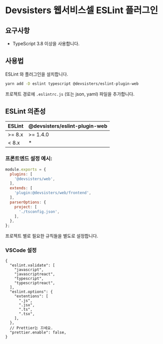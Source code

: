 # Devsisters 웹서비스셀 ESLint 플러그인

## 요구사항

- TypeScript 3.8 이상을 사용합니다.

## 사용법

ESLint 와 플러그인을 설치합니다.

```bash
yarn add -D eslint typescript @devsisters/eslint-plugin-web
```

프로젝트 경로에 `.eslintrc.js` (또는 json, yaml) 파일을 추가합니다.

## ESLint 의존성

| ESLint | @devsisters/eslint-plugin-web |
|--------|-------------------------------|
| >= 8.x | >= 1.4.0                      |
| < 8.x  | *                             |

### 프론트엔드 설정 예시:

```js
module.exports = {
  plugins: [
    '@devsisters/web',
  ],
  extends: [
    'plugin:@devsisters/web/frontend',
  ],
  parserOptions: {
    project: [
      './tsconfig.json',
    ],
  },
};
```

프로젝트 별로 필요한 규칙들을 별도로 설정합니다.

### VSCode 설정

```json5
{
  "eslint.validate": [
    "javascript",
    "javascriptreact",
    "typescript",
    "typescriptreact",
  ],
  "eslint.options": {
    "extentions": [
      ".js",
      ".jsx",
      ".ts",
      ".tsx",
    ],
  },
  // Prettier는 끄세요.
  "prettier.enable": false,
}
```
